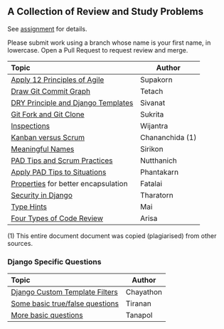 ## A Collection of Review and Study Problems

See [assignment](https://cpske.github.io/ISP/assignment/problemset-assignment) for details.

Please submit work using a branch whose name is your first name, in lowercase. Open a Pull Request to request review and merge.

| Topic                                            | Author |
|:-------------------------------------------------|--------|
| [Apply 12 Principles of Agile](agile-software-development/README.md) | Supakorn |
| [Draw Git Commit Graph](git-command/README.md)      | Tetach |
| [DRY Principle and Django Templates](dry-principle/README.md)| Sivanat |
| [Git Fork and Git Clone](git-fork-vs-git-clone/README.md)| Sukrita |
| [Inspections](inspection-review/README.md)          | Wijantra |
| [Kanban versus Scrum](kanban-vs-scrum/README.md)    | Chananchida (1) |
| [Meaningful Names](clean-code-meaningful-names/README.md) | Sirikon |
| [PAD Tips and Scrum Practices](pad-tips-and-scrum/README.md) | Nutthanich |
| [Apply PAD Tips to Situations](agile-situation/README.md) | Phantakarn |
| [Properties](properties/README.md) for better encapsulation | Fatalai |
| [Security in Django](security-in-django/README.md)  | Tharatorn |
| [Type Hints](type-hints/README.md)                  | Mai  |
| [Four Types of Code Review](4-types-of-code-reviews/README.md) | Arisa  |


(1) This entire document document was copied (plagiarised) from other sources.

### Django Specific Questions


| Topic                                            | Author |
|:-------------------------------------------------|--------|
| [Django Custom Template Filters](custom-template-filters/README.md) | Chayathon |
| [Some basic true/false questions](basic-django/README.md) | Tiranan |
| [More basic questions](about-django/README.md) | Tanapol |
